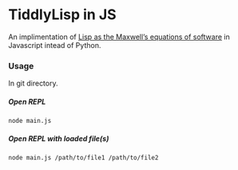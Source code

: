 # TiddlyLisp in JS

An implimentation of [Lisp as the Maxwell’s equations of software](http://www.michaelnielsen.org/ddi/lisp-as-the-maxwells-equations-of-software/)
in Javascript intead of Python.

### Usage

In git directory.

##### Open REPL

```
node main.js
```

##### Open REPL with loaded file(s)

```
node main.js /path/to/file1 /path/to/file2
```
